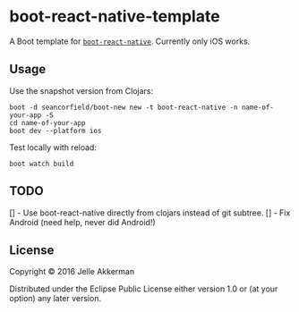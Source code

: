 # boot-react-native-template

A Boot template for [`boot-react-native`](https://github.com/mjmeintjes/boot-react-native).
Currently only iOS works.

## Usage

Use the snapshot version from Clojars:

```
boot -d seancorfield/boot-new new -t boot-react-native -n name-of-your-app -S
cd name-of-your-app
boot dev --platform ios
```

Test locally with reload:
```
boot watch build
```

## TODO
[] - Use boot-react-native directly from clojars instead of git subtree.
[] - Fix Android (need help, never did Android!)

## License

Copyright © 2016 Jelle Akkerman

Distributed under the Eclipse Public License either version 1.0 or (at
your option) any later version.

